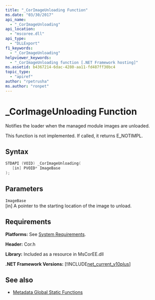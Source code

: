 ```yaml
---
title: "_CorImageUnloading Function"
ms.date: "03/30/2017"
api_name: 
  - "_CorImageUnloading"
api_location: 
  - "mscoree.dll"
api_type: 
  - "DLLExport"
f1_keywords: 
  - "_CorImageUnloading"
helpviewer_keywords: 
  - "_CorImageUnloading function [.NET Framework hosting]"
ms.assetid: b4367214-6dac-4280-aa11-fd487ff30bc4
topic_type: 
  - "apiref"
author: "rpetrusha"
ms.author: "ronpet"
---
```

# _CorImageUnloading Function
Notifies the loader when the managed module images are unloaded.  
  
 This function is not implemented. If called, it returns E_NOTIMPL.  
  
## Syntax  
  
```cpp  
STDAPI (VOID) _CorImageUnloading(   
   [in] PVOID* ImageBase  
);  
```  
  
## Parameters  
 `ImageBase`  
 [in] A pointer to the starting location of the image to unload.  
  
## Requirements  
 **Platforms:** See [System Requirements](../../../../docs/framework/get-started/system-requirements.md).  
  
 **Header:** Cor.h  
  
 **Library:** Included as a resource in MsCorEE.dll  
  
 **.NET Framework Versions:** [!INCLUDE[net_current_v10plus](../../../../includes/net-current-v10plus-md.md)]  
  
## See also

- [Metadata Global Static Functions](../../../../docs/framework/unmanaged-api/metadata/metadata-global-static-functions.md)
